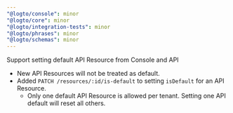 ```yaml
---
"@logto/console": minor
"@logto/core": minor
"@logto/integration-tests": minor
"@logto/phrases": minor
"@logto/schemas": minor
---
```


Support setting default API Resource from Console and API

- New API Resources will not be treated as default.
- Added `PATCH /resources/:id/is-default` to setting `isDefault` for an API Resource.
  - Only one default API Resource is allowed per tenant. Setting one API default will reset all others.
